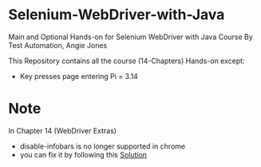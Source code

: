 # Selenium-WebDriver-with-Java
Main and Optional Hands-on for Selenium WebDriver with Java Course By Test Automation, Angie Jones 

This Repository contains all the course (14-Chapters) Hands-on except: 
  - Key presses page entering Pi = 3.14
# Note
In Chapter 14 (WebDriver Extras)
 - disable-infobars is no longer supported in chrome
 - you can fix it by following this [Solution](https://help.applitools.com/hc/en-us/articles/360007189411--Chrome-is-being-controlled-by-automated-test-software-notification) 




